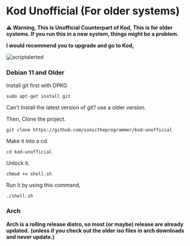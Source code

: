 # Kod Unofficial (For older systems)

**⚠ Warning, This is Unofficial Counterpart of Kod, This is for older systems. If you run this in a new system, things might be a problem.**

**I would recommend you to upgrade and go to Kod,**

![scriptalerted](https://github.com/sonictheprogrammer/kod-unofficial/assets/92324146/38c191b2-99af-4d0c-b899-074daa386117)

### Debian 11 and Older

Install git first with DPKG

`sudo apt-get install git` 

Can't Install the latest version of git? use a older version.

Then, Clone the project.

`git clone https://github.com/sonictheprogrammer/kod-unofficial`

Make it into a cd.

`cd kod-unofficial`

Unlock it. 

`chmod +x shell.sh`

Run it by using this command,

`./shell.sh`

### Arch

**Arch is a rolling release distro, so most (or maybe) release are already updated.** **(unless if you check out the older iso files in arch downloads and never update.)**










